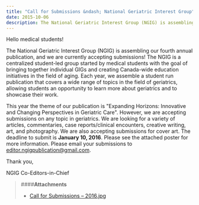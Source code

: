 ```yaml
---
title: "Call for Submissions &ndash; National Geriatric Interest Group"
date: 2015-10-06
description: The National Geriatric Interest Group (NGIG) is assembling our fourth annual publication, and we are currently accepting submissions!
---
```


Hello medical students!
 
The National Geriatric Interest Group (NGIG) is assembling our fourth annual publication, and we are currently accepting submissions!
The NGIG is a centralized student-led group started by medical students with the goal of bringing together individual GIGs and creating Canada-wide education initiatives in the field of aging. Each year, we assemble a student run publication that covers a wide range of topics in the field of geriatrics, allowing students an opportunity to learn more about geriatrics and to showcase their work.
 
This year the theme of our publication is "Expanding Horizons: Innovative and Changing Perspectives in Geriatric Care". However, we are accepting submissions on any topic in geriatrics. We are looking for a variety of articles, commentaries, case reports/clinical encounters, creative writing, art, and photography. We are also accepting submissions for cover art. The deadline to submit is **January 10, 2016**. Please see the attached poster for more information. Please email your submissions to <a href="mailto:editor.ngigpublication@gmail.com">editor.ngigpublication@gmail.com</a>.
 
Thank you,
 
NGIG Co-Editors-in-Chief

> ####**Attachments**
> - <a href="{{ site.root }}/files/updates/Call%20for%20Submissions%20-%202016.jpg">Call for Submissions – 2016.jpg</a>